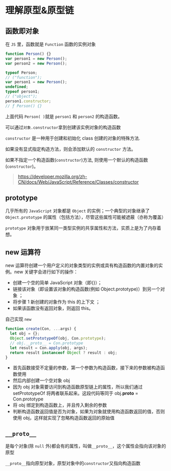 # 理解原型&原型链

## 函数即对象

在 `JS` 里，函数就是 `Function` 函数的实例对象

```js
function Person() {}
var person1 = new Person();
var person2 = new Person();

typeof Person;
// ("function");
var person1 = new Person();
undefined;
typeof person1;
// ("object");
person1.constructor;
// ƒ Person() {}
```

上面代码 `Person( )`就是 `person1` 和 `person2` 的构造函数。

可以通过`对象.constructor`拿到创建该实例对象的构造函数

`constructor` 是一种用于创建和初始化 class 创建的对象的特殊方法.

如果没有显式指定构造方法，则会添加默认的 `constructor` 方法。

如果不指定一个构造函数(`constructor`)方法, 则使用一个默认的构造函数(`constructor`)。

> <https://developer.mozilla.org/zh-CN/docs/Web/JavaScript/Reference/Classes/constructor>

## prototype

几乎所有的 `JavaScript` 对象都是 `Object` 的实例；一个典型的对象继承了 `Object.prototype` 的属性（包括方法），尽管这些属性可能被遮蔽（亦称为覆盖）

`prototype` 对象用于放某同一类型实例的共享属性和方法，实质上是为了内存着想。

## new 运算符

new 运算符创建一个用户定义的对象类型的实例或具有构造函数的内置对象的实例。new 关键字会进行如下的操作：

- 创建一个空的简单 JavaScript 对象（即{}）；
- 链接该对象（即设置该对象的构造函数(例如 Object.prototype)）到另一个对象 ；
- 将步骤 1 新创建的对象作为 this 的上下文 ；
- 如果该函数没有返回对象，则返回 this。

自己实现 `new`

```js
function create(Con, ...args) {
  let obj = {};
  Object.setPrototypeOf(obj, Con.prototype);
  // obj.__proto__ = Con.prototype
  let result = Con.apply(obj, args);
  return result instanceof Object ? result : obj;
}
```

- 首先函数接受不定量的参数，第一个参数为构造函数，接下来的参数被构造函数使用
- 然后内部创建一个空对象 obj
- 因为 obj 对象需要访问到构造函数原型链上的属性，所以我们通过 setPrototypeOf 将两者联系起来。这段代码等同于 obj.**proto** = Con.prototype
- 将 obj 绑定到构造函数上，并且传入剩余的参数
- 判断构造函数返回值是否为对象，如果为对象就使用构造函数返回的值，否则使用 obj，这样就实现了忽略构造函数返回的原始值

## `__proto__`

是每个对象(除 `null` 外)都会有的属性，叫做`__proto__`，这个属性会指向该对象的原型

`__proto__`指向原型对象，原型对象中的`constructor`又指向构造函数
